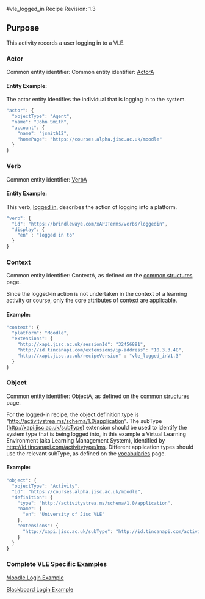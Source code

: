 #vle_logged_in Recipe
Revision: 1.3

## Purpose
This activity records a user logging in to a VLE.

### Actor
Common entity identifier: Common entity identifier: [ActorA](../common_structures.md#actora)

#### Entity Example:
The actor entity identifies the individual that is logging in to the system.

``` Javascript
"actor": {
  "objectType": "Agent",
  "name": "John Smith",
  "account": {
    "name": "jsmith12",
    "homePage": "https://courses.alpha.jisc.ac.uk/moodle"
  }
}
```

### Verb
Common entity identifier: [VerbA](../common_structures.md#verba)

#### Entity Example:
This verb, [logged in](/vocabulary.md#verbs), describes the action of logging into a platform.

``` javascript
"verb": {
  "id": "https://brindlewaye.com/xAPITerms/verbs/loggedin",
  "display": {
    "en" : "logged in to"
  }
}
```

### Context
Common entity identifier: ContextA, as defined on the [common structures](../common_structures.md#contexta) page.

Since the logged-in action is not undertaken in the context of a learning activity or course, only the core attributes of context are applicable.

#### Example:
``` javascript
"context": {
  "platform": "Moodle",
  "extensions": {
    "http://xapi.jisc.ac.uk/sessionId": "32456891",
    "http://id.tincanapi.com/extensions/ip-address": "10.3.3.48",
    "http://xapi.jisc.ac.uk/recipeVersion" : "vle_logged_inV1.3"
  }
}
```

### Object
Common entity identifier: ObjectA, as defined on the [common structures](../common_structures.md#objecta) page.

For the logged-in recipe, the object.definition.type is "http://activitystrea.ms/schema/1.0/application". The subType (http://xapi.jisc.ac.uk/subType) extension should be used to identify the system type that is being logged into, in this example a Virtual Learning Environment (aka Learning Management System), identified by  http://id.tincanapi.com/activitytype/lms. Different application types should use the relevant subType, as defined on the [vocabularies](vocabulary.md#32-object-definition-extensions) page.

#### Example:
``` javascript
"object": {
  "objectType": "Activity",
  "id": "https://courses.alpha.jisc.ac.uk/moodle",
  "definition": {
    "type": "http://activitystrea.ms/schema/1.0/application",
    "name": {
      "en": "University of Jisc VLE"
    },
    "extensions": {
      "http://xapi.jisc.ac.uk/subType": "http://id.tincanapi.com/activitytype/lms"
    }
  }
}
```

### Complete VLE Specific Examples
[Moodle Login Example](/vle/moodle/login.js)

[Blackboard Login Example](/vle/blackboard/loggedin.json)
